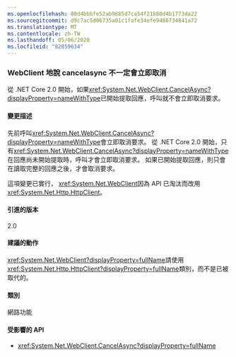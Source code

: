 ```yaml
---
ms.openlocfilehash: 80d4bbbfe52ab9685d7ca54f21b80d4b1773da22
ms.sourcegitcommit: d9c7ac5d06735a01c1fafe34efe9486734841a72
ms.translationtype: MT
ms.contentlocale: zh-TW
ms.lasthandoff: 05/06/2020
ms.locfileid: "82859634"
---
```

### <a name="webclientcancelasync-doesnt-always-cancel-immediately"></a>WebClient 地說 cancelasync 不一定會立即取消

從 .NET Core 2.0 開始，如果<xref:System.Net.WebClient.CancelAsync?displayProperty=nameWithType>已開始提取回應，呼叫就不會立即取消要求。

#### <a name="change-description"></a>變更描述

先前呼叫<xref:System.Net.WebClient.CancelAsync?displayProperty=nameWithType>會立即取消要求。 從 .NET Core 2.0 開始，只有<xref:System.Net.WebClient.CancelAsync?displayProperty=nameWithType>在回應尚未開始提取時，呼叫才會立即取消要求。 如果已開始提取回應，則只會在讀取完整的回應之後，才會取消要求。

這項變更已實行， <xref:System.Net.WebClient>因為 API 已淘汰而改用<xref:System.Net.Http.HttpClient>。

#### <a name="version-introduced"></a>引進的版本

2.0

#### <a name="recommended-action"></a>建議的動作

<xref:System.Net.WebClient?displayProperty=fullName>請使用<xref:System.Net.Http.HttpClient?displayProperty=fullName>類別，而不是已被取代的。

#### <a name="category"></a>類別

網路功能

#### <a name="affected-apis"></a>受影響的 API

- <xref:System.Net.WebClient.CancelAsync?displayProperty=fullName>

<!--

#### Affected APIs

- `M:System.Net.WebClient.CancelAsync`

-->
